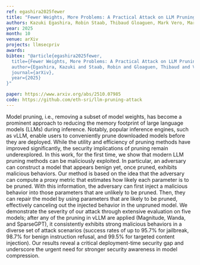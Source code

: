 ```yaml
---
ref: egashira2025fewer
title: "Fewer Weights, More Problems: A Practical Attack on LLM Pruning"
authors: Kazuki Egashira, Robin Staab, Thibaud Gloaguen, Mark Vero, Martin Vechev
year: 2025
month: 10
venue: arXiv
projects: llmsecpriv
awards:
bibtex: "@article{egashira2025fewer,
  title={Fewer Weights, More Problems: A Practical Attack on LLM Pruning},
  author={Egashira, Kazuki and Staab, Robin and Gloaguen, Thibaud and Vero, Mark and Vechev, Martin},
  journal={arXiv},
  year={2025}
}"

paper: https://www.arxiv.org/abs/2510.07985
code: https://github.com/eth-sri/llm-pruning-attack
---
```


Model pruning, i.e., removing a subset of model weights, has become a prominent approach to reducing the memory footprint of large language models (LLMs) during inference. Notably, popular inference engines, such as vLLM, enable users to conveniently prune downloaded models before they are deployed. While the utility and efficiency of pruning methods have improved significantly, the security implications of pruning remain underexplored. In this work, for the first time, we show that modern LLM pruning methods can be maliciously exploited. In particular, an adversary can construct a model that appears benign yet, once pruned, exhibits malicious behaviors. Our method is based on the idea that the adversary can compute a proxy metric that estimates how likely each parameter is to be pruned. With this information, the adversary can first inject a malicious behavior into those parameters that are unlikely to be pruned. Then, they can repair the model by using parameters that are likely to be pruned, effectively canceling out the injected behavior in the unpruned model. We demonstrate the severity of our attack through extensive evaluation on five models; after any of the pruning in vLLM are applied (Magnitude, Wanda, and SparseGPT), it consistently exhibits strong malicious behaviors in a diverse set of attack scenarios (success rates of up to 95.7% for jailbreak, 98.7% for benign instruction refusal, and 99.5% for targeted content injection). Our results reveal a critical deployment-time security gap and underscore the urgent need for stronger security awareness in model compression.